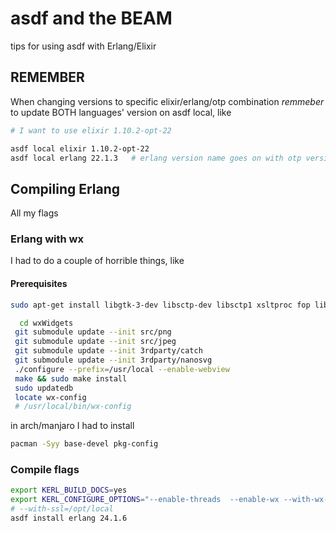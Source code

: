 # asdf and the BEAM

tips for using asdf with Erlang/Elixir

## REMEMBER

When changing versions to specific elixir/erlang/otp combination *remmeber* to update BOTH languages' version on asdf local, like

``` bash
# I want to use elixir 1.10.2-opt-22

asdf local elixir 1.10.2-opt-22
asdf local erlang 22.1.3   # erlang version name goes on with otp version
```

## Compiling Erlang

All my flags

### Erlang with wx

I had to do a couple  of horrible things, like

#### Prerequisites

``` bash
sudo apt-get install libgtk-3-dev libsctp-dev libsctp1 xsltproc fop libxml2-utils libgl1-mesa-dev libglu1-mesa-dev libegl1-mesa-dev libopengl-dev libwebkit2gtk-4.0-dev libcurl4-openssl-dev
```

``` bash
  cd wxWidgets
 git submodule update --init src/png
 git submodule update --init src/jpeg
 git submodule update --init 3rdparty/catch
 git submodule update --init 3rdparty/nanosvg
 ./configure --prefix=/usr/local --enable-webview 
 make && sudo make install
 sudo updatedb
 locate wx-config
 # /usr/local/bin/wx-config
```

in arch/manjaro I had to install

``` bash
pacman -Syy base-devel pkg-config
```

### Compile flags

``` bash
export KERL_BUILD_DOCS=yes
export KERL_CONFIGURE_OPTIONS="--enable-threads  --enable-wx --with-wx-config=/usr/local/bin/wx-config --enable-sctp --enable-smp-support"
# --with-ssl=/opt/local
asdf install erlang 24.1.6
```
